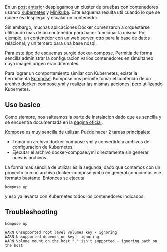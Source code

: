 <!--
.. title: Kompose: Migrar tus archivos Docker Compose a Kubernetes
.. slug: kompose-migrar-tus-archivos-docker-compose-a-kubernetes
.. date: 2018-02-04 16:28:51 UTC-03:00
.. tags: cluster, orchestration, kubernetes, devops, deploy, containers, kompose
.. category: devops
.. link:
.. description: Migrar apps desplegadas con Docker Compose a Kubernetes utilizando Kompose
.. type: text
-->

En un [post anterior](/blog/algunas-notas-sobre-kubernetes) desplegamos un
cluster de pruebas con contenedores usando [Kubernetes](https://kubernetes.io) y
[Minikube](https://github.com/kubernetes/minikube). Este esquema resulta util
cuando lo que se quiere es desplegar y escalar un contenedor.

Sin embargo, muchas aplicaciones Docker comenzaron a orquestarse utilizando mas
de un contenedor para hacer funcionar la misma. Por ejemplo, un contenedor con
un web server, otro para la base de datos relacional, y un tercero para una base
nosql.

Para este tipo de esquemas surgio docker-compose. Permitia de forma sencilla
administrar la configuracion varios contenedores en simultaneo cuya imagen
origen eran diferentes.

Para lograr un comportamiento similar con Kubernetes, existe la herramienta
[Kompose](http://kompose.io). Kompose nos permite tomar el contenido de un
archivo docker-compose.yml y realizar las mismas acciones, pero utilizando
Kubernetes.

## Uso basico

Como siempre, nos salteamos la parte de instalacion dado que es sencilla y se
encuentra documentada en la [pagina oficial](http://kompose.io/installation/).

Kompose es muy sencilla de utilizar. Puede hacer 2 tareas principales:

 * Tomar un archivo docker-compose.yml y convertirlo a archivos de configuracion
 de Kubernetes.
 * Ejecutar el archivo docker-compose.yml directamente sin generar nuevos
 archivos.

La forma mas sencilla de utilizar es la segunda, dado que contamos con un
proyecto con un archivo docker-compose.yml o en general conocemos ese formato
bastante. Entonces se ejecuta

	kompose up

y eso ya levanta con Kubernetes todos los contenedores indicados.

## Troubleshooting

	kompose up

	WARN Unsupported root level volumes key - ignoring 
	WARN Unsupported depends_on key - ignoring        
	WARN Volume mount on the host "." isn't supported - ignoring path on the host 
